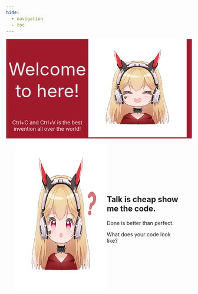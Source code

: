 ```yaml
---
hide:
  - navigation
  - toc
---
```


<section class="bg-red">
    <div class="container animate__animated animate__fadeInLeft">
        <div class="row align-items-center">
            <div class="col-sm-8" align="center">
                <p style="font-size:48px;">Welcome to here!</p>
                <p>Ctrl+C and Ctrl+V is the best invention all over the world!</p>
            </div>
            <div class="col-sm-4">
                <img width="95%" height="95%"
                    src="blob/images/mirror2/1.png">
            </div>
        </div>
    </div>
</section>

<section class="container align-items-center" id="Question" style="padding:10px 5%;">
    <div class="row wow animate__ animate__fadeInLeft animated"
        style="visibility: visible; animation-name: fadeInLeft;">
        <div class="row align-items-center">
            <div class="col-md" align="center">
                <img height="400px"
                    src="blob/images/mirror2/4.png">
            </div>
            <div class="col-md">
                <h2>Talk is cheap show me the code.</h2>
                <p class="lead">
                    Done is better than perfect.
                </p>
                <p>
                    What does your code look like?
                </p>
            </div>
        </div>
    </div>
</section>

<style>
  .bg-red {
    color: #eeeeee;
    background-color: rgb(161, 26, 44);
  }

  .bg-yellow {
    background-color: rgb(209, 160, 0);
  }

  .align-items-center {
    display: -webkit-box;
    display: -moz-box;
    display: -ms-flexbox;
    display: -webkit-flex;
    display: flex;
    -webkit-align-items: center;
    align-items: center;
    -webkit-justify-content: center;
    justify-content: center;
  }
</style>
